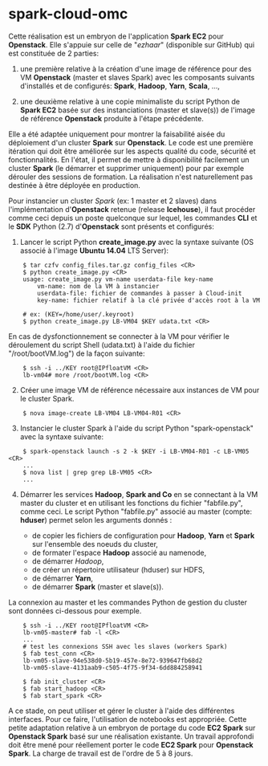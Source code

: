 # spark-cloud-omc
Cette réalisation est un embryon de l'application **Spark EC2** pour **Openstack**. Elle s'appuie sur celle de "_ezhaar_" (disponible sur GitHub) qui est constituée de 2 parties:

1. une première relative à la création d'une image de référence pour des VM **Openstack** (master et slaves Spark) avec les composants suivants d'installés et de configurés: **Spark**, **Hadoop**, **Yarn**, **Scala**, ...,

2. une deuxième relative à une copie minimaliste du script Python de **Spark EC2** basée sur des instanciations (master et slave(s)) de l'image de référence **Openstack** produite à l'étape précédente.

Elle a été adaptée uniquement pour montrer la faisabilité aisée du déploiement d'un cluster **Spark** sur **Openstack**. Le code est une première itération qui doit être améliorée sur les aspects qualité du code, sécurité et fonctionnalités. En l'état, il permet de mettre à disponibilité facilement un cluster **Spark** (le démarrer et supprimer uniquement) pour par exemple dérouler des sessions de formation. La réalisation n'est naturellement pas destinée à être déployée en production.

Pour instancier un cluster *Spark* (ex: 1 master et 2 slaves) dans l'implémentation d'**Openstack** retenue (release **Icehouse**), il faut procéder comme ceci depuis un poste quelconque sur lequel, les commandes **CLI** et le **SDK** Python (2.7) d'**Openstack** sont présents et configurés:

1) Lancer le script Python **create_image.py** avec la syntaxe suivante (OS associé à l'image **Ubuntu 14.04** LTS Server):

```
    $ tar czfv config_files.tar.gz config_files <CR>
    $ python create_image.py <CR>
    usage: create_image.py vm-name userdata-file key-name
        vm-name: nom de la VM à instancier
        userdata-file: fichier de commandes à passer à Cloud-init
        key-name: fichier relatif à la clé privée d'accès root à la VM
    
    # ex: (KEY=/home/user/.keyroot)
    $ python create_image.py LB-VM04 $KEY udata.txt <CR>
```

  En cas de dysfonctionnement se connecter à la VM pour vérifier le déroulement du script Shell (udata.txt) à l'aide du fichier "/root/bootVM.log") de la façon suivante:

```
    $ ssh -i ../KEY root@IPfloatVM <CR>
    lb-vm04# more /root/bootVM.log <CR>
```

2) Créer une image VM de référence nécessaire aux instances de VM pour le cluster Spark.


```
    $ nova image-create LB-VM04 LB-VM04-R01 <CR>
```

3) Instancier le cluster Spark à l'aide du script Python "spark-openstack" avec la syntaxe suivante:

```
    $ spark-openstack launch -s 2 -k $KEY -i LB-VM04-R01 -c LB-VM05 <CR>
    ...
    $ nova list | grep grep LB-VM05 <CR>
    ...
```

4) Démarrer les services **Hadoop**, **Spark and Co** en se connectant à la VM master du cluster et en utilisant les fonctions du fichier "fabfile.py", comme ceci. Le script Python "fabfile.py" associé au master (compte: **hduser**) permet selon les arguments donnés :

    * de copier les fichiers de configuration pour **Hadoop**, **Yarn** et **Spark** sur l'ensemble des noeuds du cluster,
    * de formater l'espace **Hadoop** associé au namenode,
    * de démarrer *Hadoop*,
    * de créer un répertoire utilisateur (hduser) sur HDFS,
    * de démarrer **Yarn**,
    * de démarrer **Spark** (master et slave(s)).

La connexion au master et les commandes Python de gestion du cluster sont données ci-dessous pour exemple.

```
    $ ssh -i ../KEY root@IPfloatVM <CR>
    lb-vm05-master# fab -l <CR>
    ...
    # test les connexions SSH avec les slaves (workers Spark)
    $ fab test_conn <CR>
    lb-vm05-slave-94e538d0-5b19-457e-8e72-939647fb68d2
    lb-vm05-slave-4131aab9-c505-4f75-9f34-6dd884258941
    
    $ fab init_cluster <CR>
    $ fab start_hadoop <CR>
    $ fab start_spark <CR>
```

A ce stade, on peut utiliser et gérer le cluster à l'aide des différentes interfaces. Pour ce faire, l'utilisation de notebooks est appropriée. Cette petite adaptation relative à un embryon de portage du code **EC2 Spark** sur **Openstack Spark** basé sur une réalisation existante. Un travail approfondi doit être mené pour réellement porter le code **EC2 Spark** pour **Openstack Spark**. La charge de travail est de l'ordre de 5 à 8 jours.
